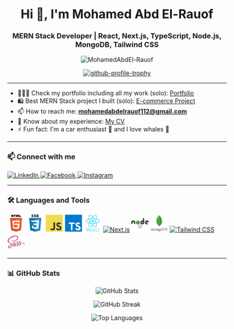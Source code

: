<h1 align="center">Hi 👋, I'm Mohamed Abd El-Rauof</h1>
<h3 align="center">MERN Stack Developer | React, Next.js, TypeScript, Node.js, MongoDB, Tailwind CSS</h3>

<p align="center">
  <img src="https://komarev.com/ghpvc/?username=MohamedAbdEl-Rauof&label=Profile%20views&color=0e75b6&style=flat" alt="MohamedAbdEl-Rauof" />
</p>

<p align="center">
  <a href="https://github.com/ryo-ma/github-profile-trophy">
    <img src="https://github-profile-trophy.vercel.app/?username=MohamedAbdEl-Rauof" alt="github-profile-trophy" />
  </a>
</p>

---

- 🚀👨‍💻 Check my portfolio including all my work (solo): [Portfolio](https://developer-moraouf.vercel.app/)
- 🛍️ Best MERN Stack project I built (solo): [E-commerce Project](https://e-commerce-platform-website.netlify.app/)
- 📫 How to reach me: **mohamedabdelrauof112@gmail.com**
- 📄 Know about my experience: [My CV](https://drive.google.com/file/d/1nB6wYJc4G1EohVxaP6KOux3rIhit5ZFr/view)
- ⚡ Fun fact: I'm a car enthusiast 🚗 and I love whales 🐋

---

### 📫 Connect with me

<p align="left">
  <a href="https://www.linkedin.com/in/mohamed-abd-el-raouf-6b5b3b235/" target="_blank">
    <img align="center" src="https://raw.githubusercontent.com/rahuldkjain/github-profile-readme-generator/master/src/images/icons/Social/linked-in-alt.svg" alt="LinkedIn" height="30" width="40" />
  </a>
  <a href="https://www.facebook.com/profile.php?id=100040578035349" target="_blank">
    <img align="center" src="https://raw.githubusercontent.com/rahuldkjain/github-profile-readme-generator/master/src/images/icons/Social/facebook.svg" alt="Facebook" height="30" width="40" />
  </a>
  <a href="https://www.instagram.com/mohamed.abdelrauoff" target="_blank">
    <img align="center" src="https://raw.githubusercontent.com/rahuldkjain/github-profile-readme-generator/master/src/images/icons/Social/instagram.svg" alt="Instagram" height="30" width="40" />
  </a>
</p>

---

### 🛠 Languages and Tools

<p align="left">
  <a href="https://www.w3.org/html/" target="_blank"><img src="https://raw.githubusercontent.com/devicons/devicon/master/icons/html5/html5-original-wordmark.svg" alt="HTML" width="40" height="40" /></a>
  <a href="https://www.w3schools.com/css/" target="_blank"><img src="https://raw.githubusercontent.com/devicons/devicon/master/icons/css3/css3-original-wordmark.svg" alt="CSS" width="40" height="40" /></a>
  <a href="https://developer.mozilla.org/en-US/docs/Web/JavaScript" target="_blank"><img src="https://raw.githubusercontent.com/devicons/devicon/master/icons/javascript/javascript-original.svg" alt="JavaScript" width="40" height="40" /></a>
  <a href="https://www.typescriptlang.org/" target="_blank"><img src="https://raw.githubusercontent.com/devicons/devicon/master/icons/typescript/typescript-original.svg" alt="TypeScript" width="40" height="40" /></a>
  <a href="https://reactjs.org/" target="_blank"><img src="https://raw.githubusercontent.com/devicons/devicon/master/icons/react/react-original-wordmark.svg" alt="React" width="40" height="40" /></a>
  <a href="https://nextjs.org/" target="_blank"><img src="https://cdn.worldvectorlogo.com/logos/nextjs-2.svg" alt="Next.js" width="40" height="40" /></a>
  <a href="https://nodejs.org" target="_blank"><img src="https://raw.githubusercontent.com/devicons/devicon/master/icons/nodejs/nodejs-original-wordmark.svg" alt="Node.js" width="40" height="40" /></a>
  <a href="https://www.mongodb.com/" target="_blank"><img src="https://raw.githubusercontent.com/devicons/devicon/master/icons/mongodb/mongodb-original-wordmark.svg" alt="MongoDB" width="40" height="40" /></a>
  <a href="https://tailwindcss.com/" target="_blank"><img src="https://www.vectorlogo.zone/logos/tailwindcss/tailwindcss-icon.svg" alt="Tailwind CSS" width="40" height="40" /></a>
  <a href="https://sass-lang.com" target="_blank"><img src="https://raw.githubusercontent.com/devicons/devicon/master/icons/sass/sass-original.svg" alt="SASS" width="40" height="40" /></a>
</p>

---

### 📊 GitHub Stats

<p align="center">
  <img src="https://github-readme-stats.vercel.app/api?username=MohamedAbdEl-Rauof&show_icons=true&locale=en" alt="GitHub Stats" />
</p>

<p align="center">
  <img src="https://github-readme-streak-stats.herokuapp.com/?user=MohamedAbdEl-Rauof" alt="GitHub Streak" />
</p>

<p align="center">
  <img src="https://github-readme-stats.vercel.app/api/top-langs?username=MohamedAbdEl-Rauof&show_icons=true&locale=en&layout=compact" alt="Top Languages" />
</p>
